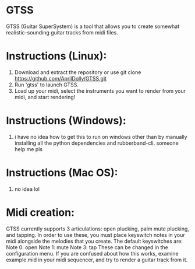 # GTSS

GTSS (Guitar SuperSystem) is a tool that allows you to create somewhat realistic-sounding guitar tracks from midi files.

# Instructions (Linux):
1) Download and extract the repository or use git clone https://github.com/AprilDolly/GTSS.git
2) Run 'gtss' to launch GTSS.
3) Load up your midi, select the instruments you want to render from your midi, and start rendering!

# Instructions (Windows):
1) i have no idea how to get this to run on windows other than by manually installing all the python dependencies and rubberband-cli. someone help me pls

# Instructions (Mac OS):
1) no idea lol

# Midi creation:
GTSS currently supports 3 articulations: open plucking, palm mute plucking, and tapping.
In order to use these, you must place keyswitch notes in your midi alongside the melodies that you create.
The default keyswitches are:
Note 0: open
Note 1: mute
Note 3: tap
These can be changed in the configuration menu.
If you are confused about how this works, examine example.mid in your midi sequencer, and try to render a guitar track from it.
